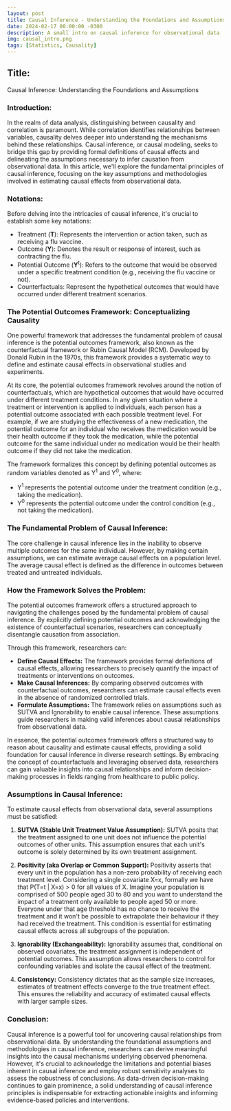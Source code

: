```yaml
---
layout: post
title: Causal Inference - Understanding the Foundations and Assumptions
date: 2024-02-17 00:00:00 -0300
description: A small intro on causal inference for observational data
img: causal_intro.png
tags: [Statistics, Causality]
---
```


## **Title:**
Causal Inference: Understanding the Foundations and Assumptions

### **Introduction:**
In the realm of data analysis, distinguishing between causality and correlation is paramount. While correlation identifies relationships between variables, causality delves deeper into understanding the mechanisms behind these relationships. Causal inference, or causal modeling, seeks to bridge this gap by providing formal definitions of causal effects and delineating the assumptions necessary to infer causation from observational data. In this article, we'll explore the fundamental principles of causal inference, focusing on the key assumptions and methodologies involved in estimating causal effects from observational data.

### **Notations:**
Before delving into the intricacies of causal inference, it's crucial to establish some key notations:
- Treatment (**T**): Represents the intervention or action taken, such as receiving a flu vaccine.
- Outcome (**Y**): Denotes the result or response of interest, such as contracting the flu.
- Potential Outcome (**Y**<sup>t</sup>): Refers to the outcome that would be observed under a specific treatment condition (e.g., receiving the flu vaccine or not).
- Counterfactuals: Represent the hypothetical outcomes that would have occurred under different treatment scenarios.


### **The Potential Outcomes Framework: Conceptualizing Causality**

One powerful framework that addresses the fundamental problem of causal inference is the potential outcomes framework, also known as the counterfactual framework or Rubin Causal Model (RCM). Developed by Donald Rubin in the 1970s, this framework provides a systematic way to define and estimate causal effects in observational studies and experiments.

At its core, the potential outcomes framework revolves around the notion of counterfactuals, which are hypothetical outcomes that would have occurred under different treatment conditions. In any given situation where a treatment or intervention is applied to individuals, each person has a potential outcome associated with each possible treatment level. For example, if we are studying the effectiveness of a new medication, the potential outcome for an individual who receives the medication would be their health outcome if they took the medication, while the potential outcome for the same individual under no medication would be their health outcome if they did not take the medication.

The framework formalizes this concept by defining potential outcomes as random variables denoted as Y<sup>1</sup> and Y<sup>0</sup>, where:

- Y<sup>1</sup> represents the potential outcome under the treatment condition (e.g., taking the medication).
- Y<sup>0</sup> represents the potential outcome under the control condition (e.g., not taking the medication).

### **The Fundamental Problem of Causal Inference:**
The core challenge in causal inference lies in the inability to observe multiple outcomes for the same individual. However, by making certain assumptions, we can estimate average causal effects on a population level. The average causal effect is defined as the difference in outcomes between treated and untreated individuals.

### **How the Framework Solves the Problem:**

The potential outcomes framework offers a structured approach to navigating the challenges posed by the fundamental problem of causal inference. By explicitly defining potential outcomes and acknowledging the existence of counterfactual scenarios, researchers can conceptually disentangle causation from association.

Through this framework, researchers can:

- **Define Causal Effects:** The framework provides formal definitions of causal effects, allowing researchers to precisely quantify the impact of treatments or interventions on outcomes.
- **Make Causal Inferences:** By comparing observed outcomes with counterfactual outcomes, researchers can estimate causal effects even in the absence of randomized controlled trials.
- **Formulate Assumptions:** The framework relies on assumptions such as SUTVA and Ignorability to enable causal inference. These assumptions guide researchers in making valid inferences about causal relationships from observational data.

In essence, the potential outcomes framework offers a structured way to reason about causality and estimate causal effects, providing a solid foundation for causal inference in diverse research settings. By embracing the concept of counterfactuals and leveraging observed data, researchers can gain valuable insights into causal relationships and inform decision-making processes in fields ranging from healthcare to public policy.

### **Assumptions in Causal Inference:**
To estimate causal effects from observational data, several assumptions must be satisfied:

1. **SUTVA (Stable Unit Treatment Value Assumption):** SUTVA posits that the treatment assigned to one unit does not influence the potential outcomes of other units. This assumption ensures that each unit's outcome is solely determined by its own treatment assignment.
  
2. **Positivity (aka Overlap or Common Support):** Positivity asserts that every unit in the population has a non-zero probability of receiving each treatment level. Considering a single covariate X=x, formally we have that P(T=t | X=x) > 0 for all values of X. Imagine your population is comprised of 500 people aged 30 to 80 and you want to understand the impact of a treatment only available to people aged 50 or more.  Everyone under that age threshold has no chance to receive the treatment and it won't be possible to extrapolate their behaviour if they had received the treatment. This condition is essential for estimating causal effects across all subgroups of the population.
  
3. **Ignorability (Exchangeability):** Ignorability assumes that, conditional on observed covariates, the treatment assignment is independent of potential outcomes. This assumption allows researchers to control for confounding variables and isolate the causal effect of the treatment.
  
4. **Consistency:** Consistency dictates that as the sample size increases, estimates of treatment effects converge to the true treatment effect. This ensures the reliability and accuracy of estimated causal effects with larger sample sizes.

### **Conclusion:**
Causal inference is a powerful tool for uncovering causal relationships from observational data. By understanding the foundational assumptions and methodologies in causal inference, researchers can derive meaningful insights into the causal mechanisms underlying observed phenomena. However, it's crucial to acknowledge the limitations and potential biases inherent in causal inference and employ robust sensitivity analyses to assess the robustness of conclusions. As data-driven decision-making continues to gain prominence, a solid understanding of causal inference principles is indispensable for extracting actionable insights and informing evidence-based policies and interventions.
